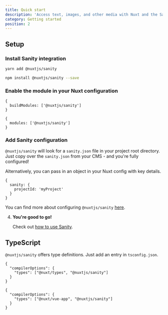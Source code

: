 ```yaml
---
title: Quick start
description: 'Access text, images, and other media with Nuxt and the Sanity headless CMS.'
category: Getting started
position: 2
---
```


## Setup

### Install Sanity integration

<code-group>
  <code-block label="Yarn" active>

```bash
yarn add @nuxtjs/sanity
```

  </code-block>
  <code-block label="NPM">

```bash
npm install @nuxtjs/sanity --save
```

  </code-block>

</code-group>

### Enable the module in your Nuxt configuration

<code-group>
  <code-block label="Nuxt 2.9+" active>

```js{}[nuxt.config.js]
{
  buildModules: ['@nuxtjs/sanity']
}
```

  </code-block>
  <code-block label="Nuxt < 2.9">

```js{}[nuxt.config.js]
{
  modules: ['@nuxtjs/sanity']
}
```

  </code-block>

</code-group>

### Add Sanity configuration

`@nuxtjs/sanity` will look for a `sanity.json` file in your project root directory. Just copy over the `sanity.json` from your CMS - and you're fully configured!

Alternatively, you can pass in an object in your Nuxt config with key details.

```js{}[nuxt.config.js]
{
  sanity: {
    projectId: 'myProject'
  }
}
```

<alert type="info">You can find more about configuring `@nuxtjs/sanity` [here](/configuration).</alert>

4. **You're good to go!**

   Check out [how to use Sanity](/usage).

## TypeScript

`@nuxtjs/sanity` offers type definitions. Just add an entry in `tsconfig.json`.

<code-group>
  <code-block label="Nuxt 2.9+" active>

```json{}[tsconfig.json]
{
  "compilerOptions": {
    "types": ["@nuxt/types", "@nuxtjs/sanity"]
  }
}
```

  </code-block>
  <code-block label="Nuxt < 2.9">

```json{}[tsconfig.json]
{
  "compilerOptions": {
    "types": ["@nuxt/vue-app", "@nuxtjs/sanity"]
  }
}
```

  </code-block>

</code-group>
